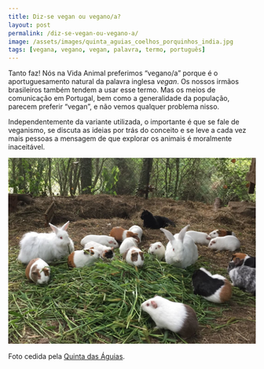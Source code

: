 ```yaml
---
title: Diz-se vegan ou vegano/a?
layout: post
permalink: /diz-se-vegan-ou-vegano-a/
image: /assets/images/quinta_aguias_coelhos_porquinhos_india.jpg
tags: [vegana, vegano, vegan, palavra, termo, português]
---
```

Tanto faz! Nós na Vida Animal preferimos “vegano/a” porque é o aportuguesamento natural da palavra inglesa _vegan_. Os nossos irmãos brasileiros também tendem a usar esse termo. Mas os meios de comunicação em Portugal, bem como a generalidade da população, parecem preferir “vegan”, e não vemos qualquer problema nisso.

Independentemente da variante utilizada, o importante é que se fale de veganismo, se discuta as ideias por trás do conceito e se leve a cada vez mais pessoas a mensagem de que explorar os animais é moralmente inaceitável.

![[Foto de um grupo de coelhos e porquinhos da Índia a comer, na Quinta das Águias]](/assets/images/quinta_aguias_coelhos_porquinhos_india.jpg "Grupo de coelhos e porquinhos da Índia a comer, na Quinta das Águias")

<div class="img-caption">Foto cedida pela <a href="https://pixabay.com/?utm_source=link-attribution&amp;utm_medium=referral&amp;utm_campaign=image&amp;utm_content=1091012">Quinta das Águias</a>.</div>
